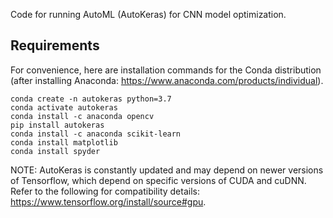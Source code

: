 Code for running AutoML (AutoKeras) for CNN model optimization.

## Requirements
For convenience, here are installation commands for the Conda distribution (after installing Anaconda: https://www.anaconda.com/products/individual).

```
conda create -n autokeras python=3.7
conda activate autokeras
conda install -c anaconda opencv
pip install autokeras 
conda install -c anaconda scikit-learn
conda install matplotlib
conda install spyder
```
NOTE: AutoKeras is constantly updated and may depend on newer versions of Tensorflow, which depend on specific versions of CUDA and cuDNN. Refer to the following for compatibility details: https://www.tensorflow.org/install/source#gpu.
